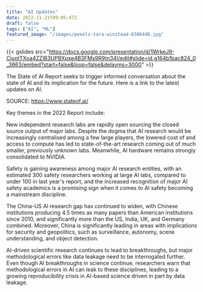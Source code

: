 ```yaml
---
title: "AI Updates"
date: 2022-11-21T09:05:47Z
draft: false
tags: ["AI", "ML"]
featured_image: "/images/pexels-tara-winstead-8386440.jpg"
---
```


{{< gslides src="https://docs.google.com/presentation/d/1WrkeJ9-CjuotTXoa4ZZlB3UPBXpxe4B3FMs9R9tn34I/edit#slide=id.g164b1bac824_0_3663/embed?start=false&loop=false&delayms=3000" >}}



The State of AI Report seeks to trigger informed conversation about the state of AI and its implication for the future. Here is a link to the latest updates on AI.

SOURCE: https://www.stateof.ai/

Key themes in the 2022 Report include:

New independent research labs are rapidly open sourcing the closed source output of major labs. Despite the dogma that AI research would be increasingly centralised among a few large players, the lowered cost of and access to compute has led to state-of-the-art research coming out of much smaller, previously unknown labs. Meanwhile, AI hardware remains strongly consolidated to NVIDIA.

Safety is gaining awareness among major AI research entities, with an estimated 300 safety researchers working at large AI labs, compared to under 100 in last year's report, and the increased recognition of major AI safety academics is a promising sign when it comes to AI safety becoming a mainstream discipline.

The China-US AI research gap has continued to widen, with Chinese institutions producing 4.5 times as many papers than American institutions since 2010, and significantly more than the US, India, UK, and Germany combined. Moreover, China is significantly leading in areas with implications for security and geopolitics, such as surveillance, autonomy, scene understanding, and object detection.

AI-driven scientific research continues to lead to breakthroughs, but major methodological errors like data leakage need to be interrogated further. Even though AI breakthroughs in science continue, researchers warn that methodological errors in AI can leak to these disciplines, leading to a growing reproducibility crisis in AI-based science driven in part by data leakage.

